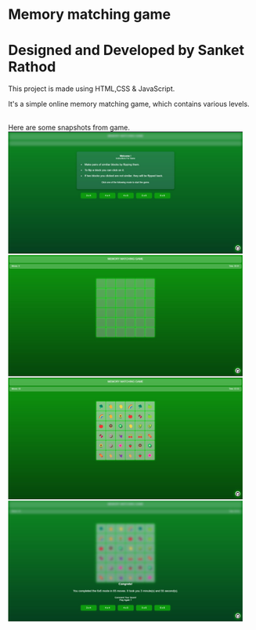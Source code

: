# Memory matching game

# Designed and Developed by Sanket Rathod

This project is made using HTML,CSS &amp; JavaScript.

It's a simple online memory matching game, which contains various levels.

<br>
Here are some snapshots from game.

<img src="Images/demo1.jpg" width=95% alt="snapshots">
<img src="Images/demo2.jpg" width=95% alt="snapshots">
<img src="Images/demo3.jpg" width=95% alt="snapshots">
<img src="Images/demo4.jpg" width=95% alt="snapshots">

<br><br>
